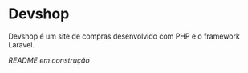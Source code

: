 # Devshop

Devshop é um site de compras desenvolvido com PHP e o framework Laravel. 

*README em construção*

